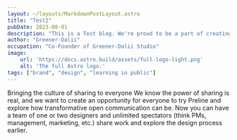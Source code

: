 ```yaml
---
layout: ~/layouts/MarkdownPostLayout.astro
title: "Test2"
pubDate: 2023-08-01
description: "This is a Test blog. We're proud to be a part of creating a more open culture and to continue building a product that supports this vision."
author: "Greener-Dalii"
occupation: "Co-Founder of Greener-Dalii Studio"
image:
    url: 'https://docs.astro.build/assets/full-logo-light.png'
    alt: 'The full Astro logo.'
tags: ["brand", "design", "learning in public"]
---
```


Bringing the culture of sharing to everyone
We know the power of sharing is real, and we want to create an opportunity for everyone to try Preline and explore how transformative open communication can be. Now you can have a team of one or two designers and unlimited spectators (think PMs, management, marketing, etc.) share work and explore the design process earlier.